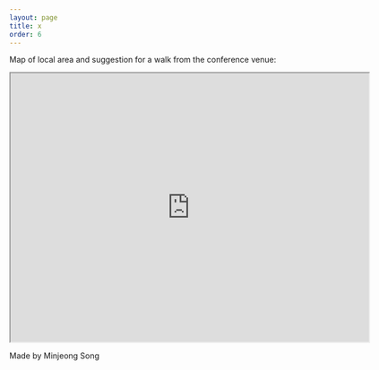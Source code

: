 ```yaml
---
layout: page
title: x
order: 6
---
```


Map of local area and suggestion for a walk from the conference venue:

<iframe src="https://www.google.com/maps/d/embed?mid=1OjBOzyljraO07o5ds8Q8m_W-oHXuU0I&ehbc=2E312F" width="640" height="480"></iframe>

Made by Minjeong Song